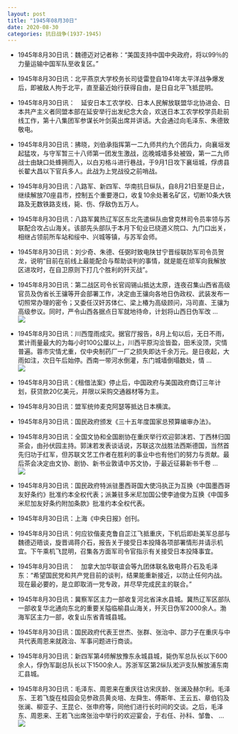 ```yaml
---
layout: post
title: "1945年08月30日"
date: 2020-08-30
categories: 抗日战争(1937-1945)
---
```


<meta name="referrer" content="no-referrer" />

- 1945年8月30日讯：魏德迈对记者称：“美国支持中国中央政府，将以99％的力量运输中国军队至收复区。” 

- 1945年8月30日讯：北平燕京大学校务长司徒雷登自1941年太平洋战争爆发后，即被敌人拘于北平，直至最近始行获得自由，是日自北平飞抵昆明。 

- 1945年8月30日讯：　延安日本工农学校、日本人民解放联盟华北协进会、日本共产主义者同盟本部在延安举行出发纪念大会，欢送日本工农学校学员赴前线工作，第十八集团军参谋长叶剑英出席并讲话。大会通过向毛泽东、朱德致敬电。 

- 1945年8月30日讯：拂晓，刘伯承指挥第一二九师共约九个团兵力，向襄垣发起猛攻，与守军暂三十八师第一团发生激战，迄晚城墙多处被毁，第一二九师战士由缺口处蜂拥而入，以白刃格斗进行巷战，于9月1日攻下襄垣城，俘虏县长翟大昌以下官兵多人。此战为上党战役之前哨战。 

- 1945年8月30日讯：八路军、新四军、华南抗日纵队，自8月21日至是日止，继续解放70座县市，控制五个重要港口，收复10余处著名矿区，切断10条大铁路及无数铁路支线，毙、伤、俘敌伪五万人。 

- 1945年8月30日讯：八路军冀热辽军区东北先遣纵队由曾克林司令员率领与苏联配合攻占山海关。该部先头部队于本月下旬业已绕道义院口、九门口出关，相继占领前所车站和绥中、兴城等镇，与苏军会师。 

- 1945年8月30日讯：刘少奇、朱德、任弼时致电陕甘宁晋绥联防军司令员贺龙，说明“目前在前线上最能配合与帮助谈判的事情，就是能在顽军向我解放区进攻时，在自卫原则下打几个胜利的歼灭战”。 

- 1945年8月30日讯：第二战区司令长官阎锡山抵达太原，连夜召集山西省高级官员及伪省长王骧等开会部署工作，决定由王骧向各地日伪政权、武装发布一切照常办理的密令；又委任汉奸苏体仁、梁上椿为高级顾问，冯司直、王骧为高级参议。同时，严令山西各据点日军就地待命，计划将山西日伪军改 ... <br/><img src="https://wx4.sinaimg.cn/large/aca367d8ly1gi8tp5ejfuj20c809z0ss.jpg" />

- 1945年8月30日讯：川西霪雨成灾。据官厅报告，8月上旬以后，无日不雨，累计雨量最大的为每小时100公厘以上，川西平原沟浍皆盈，田禾没顶，灾情普遍。蓉市灾情尤重，仅中央制药厂一厂之损失即达千余万元。是日夜起，大雨如注，次日午后始停。西南一带河水倒灌，东门城墙倒塌数处，情 ... <br/><img src="https://wx1.sinaimg.cn/large/aca367d8ly1gi8su60j6ej20c8090jrf.jpg" />

- 1945年8月30日讯：《租借法案》停止后，中国政府与美国政府商订三年计划，获贷款20亿美元，并限以采购交通器材等为主。 

- 1945年8月30日讯：盟军统帅麦克阿瑟等抵达日本横滨。 

- 1945年8月30日讯：国民政府颁发《三十五年度国家总预算编审办法》。 

- 1945年8月30日讯：全国文协和全国剧协在重庆举行欢迎郭沫若、丁西林归国茶会，由孙伏园主持。郭沫若发表谈话说，苏联这次战胜法西斯德国，当然首先归功于红军，但苏联文艺工作者在胜利的事业中也有他们的努力与贡献。最后茶会决定由文协、剧协、新书业敦请中苏文协，于最近征募新书千卷 ... <br/><img src="https://wx3.sinaimg.cn/large/aca367d8ly1gi8pdhr982j20c8090jrf.jpg" />

- 1945年8月30日讯：国民政府特派驻墨西哥国大使冯执正为互换《中国墨西哥友好条约》批准约本全权代表；派兼驻多米尼加国公使李迪俊为互换《中国多米尼加友好条约附加条款》批准约本全权代表。 

- 1945年8月30日讯：上海《中央日报》创刊。 

- 1945年8月30日讯：何应钦偕麦克鲁自芷江飞抵重庆，下机后即赴美军总部与魏德迈晤谈，旋晋谒蒋介石，报告关于接受日本投降各项部署情形并请示机宜。下午乘机飞昆明，召集各方面军司令官指示有关接受日本投降事宜。 

- 1945年8月30日讯：　加拿大加华联谊会等九团体联名致电蒋介石及毛泽东：“希望国民党和共产党目前的谈判，结果能重新接近，以防止任何内战。现在最必要的，是立即取消一党专政，并尽早完成民主的联合。” 

- 1945年8月30日讯：冀察军区主力一部收复河北省涞水县城。冀热辽军区部队一部收复华北通向东北的重要关隘临榆县山海关，歼灭日伪军2000余人。渤海军区主力一部，收复山东省青城县城。 

- 1945年8月30日讯：国民政府代表王世杰、张群、张治中、邵力子在重庆与中共代表周恩来就政治、军事问题进行商谈。 

- 1945年8月30日讯：新四军第4师解放豫东永城县城，毙伪军总队长以下600余人，俘伪军副总队长以下1500余人。苏浙军区第2纵队淞沪支队解放浦东南汇县城。 

- 1945年8月30日讯：毛泽东、周恩来在重庆往访宋庆龄、张澜及赫尔利。毛泽东、王若飞旋在桂园会见参政员黄炎培、左舜生、傅斯年、王云五、章伯钧及张澜、柳亚子、王昆仑、张申府等，同他们进行长时间的交谈。之后，毛泽东、周恩来、王若飞出席张治中举行的欢迎宴会，于右任、孙科、邹鲁、 ... <br/><img src="https://wx4.sinaimg.cn/large/aca367d8ly1gi8hk5dlogj20c809074b.jpg" />

